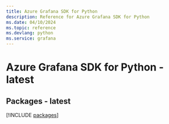 ```yaml
---
title: Azure Grafana SDK for Python
description: Reference for Azure Grafana SDK for Python
ms.date: 04/10/2024
ms.topic: reference
ms.devlang: python
ms.service: grafana
---
```

# Azure Grafana SDK for Python - latest
## Packages - latest
[!INCLUDE [packages](grafana-index.md)]